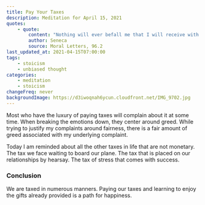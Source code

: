 ```yaml
---
title: Pay Your Taxes
description: Meditation for April 15, 2021
quotes:
    - quote:
        content: "Nothing will ever befall me that I will receive with gloom or a bad disposition. I will pay my taxes gladly. Now, all the things which cause complaint or dread are like the taxes of life — things from which, my dear Lucilius, you should never hope for exemption or seek escape."
        author: Seneca
        source: Moral Letters, 96.2
last_updated_at: 2021-04-15T07:00:00
tags:
    - stoicism
    - unbiased thought
categories:
    - meditation
    - stoicism
changeFreq: never
backgroundImage: https://d3iwoqnah6ycun.cloudfront.net/IMG_9702.jpg
---
```


Most who have the luxury of paying taxes will complain about it at some time. When breaking the emotions down, they 
center around greed. While trying to justify my complaints around fairness, there is a fair amount of greed associated 
with my underlying complaint.

Today I am reminded about all the other taxes in life that are not monetary. The tax we face waiting to board our plane. 
The tax that is placed on our relationships by hearsay. The tax of stress that comes with success.

### Conclusion

We are taxed in numerous manners. Paying our taxes and learning to enjoy the gifts already provided is a path for 
happiness. 
